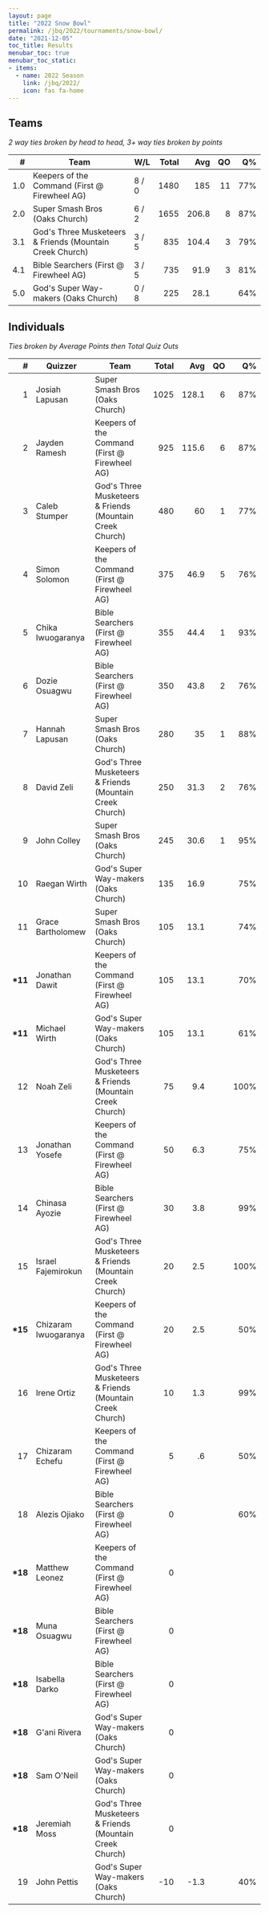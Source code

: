 ```yaml
---
layout: page
title: "2022 Snow Bowl"
permalink: /jbq/2022/tournaments/snow-bowl/
date: "2021-12-05"
toc_title: Results
menubar_toc: true
menubar_toc_static:
- items:
  - name: 2022 Season
    link: /jbq/2022/
    icon: fas fa-home
---
```


## Teams

*2 way ties broken by head to head, 3+ way ties broken by points*

|    # | Team                                                     | W/L   | Total |   Avg |   QO |   Q% |
| ---: | -------------------------------------------------------- | ----- | ----: | ----: | ---: | ---: |
|  1.0 | Keepers of the Command (First @ Firewheel AG)            | 8 / 0 |  1480 |   185 |   11 |  77% |
|  2.0 | Super Smash Bros (Oaks Church)                           | 6 / 2 |  1655 | 206.8 |    8 |  87% |
|  3.1 | God's Three Musketeers & Friends (Mountain Creek Church) | 3 / 5 |   835 | 104.4 |    3 |  79% |
|  4.1 | Bible Searchers (First @ Firewheel AG)                   | 3 / 5 |   735 |  91.9 |    3 |  81% |
|  5.0 | God's Super Way-makers (Oaks Church)                     | 0 / 8 |   225 |  28.1 |      |  64% |

## Individuals

*Ties broken by Average Points then Total Quiz Outs*

|        # | Quizzer              | Team                                                     | Total |   Avg |   QO |   Q% |
| -------: | -------------------- | -------------------------------------------------------- | ----: | ----: | ---: | ---: |
|        1 | Josiah Lapusan       | Super Smash Bros (Oaks Church)                           |  1025 | 128.1 |    6 |  87% |
|        2 | Jayden Ramesh        | Keepers of the Command (First @ Firewheel AG)            |   925 | 115.6 |    6 |  87% |
|        3 | Caleb Stumper        | God's Three Musketeers & Friends (Mountain Creek Church) |   480 |    60 |    1 |  77% |
|        4 | Simon Solomon        | Keepers of the Command (First @ Firewheel AG)            |   375 |  46.9 |    5 |  76% |
|        5 | Chika Iwuogaranya    | Bible Searchers (First @ Firewheel AG)                   |   355 |  44.4 |    1 |  93% |
|        6 | Dozie Osuagwu        | Bible Searchers (First @ Firewheel AG)                   |   350 |  43.8 |    2 |  76% |
|        7 | Hannah Lapusan       | Super Smash Bros (Oaks Church)                           |   280 |    35 |    1 |  88% |
|        8 | David Zeli           | God's Three Musketeers & Friends (Mountain Creek Church) |   250 |  31.3 |    2 |  76% |
|        9 | John Colley          | Super Smash Bros (Oaks Church)                           |   245 |  30.6 |    1 |  95% |
|       10 | Raegan Wirth         | God's Super Way-makers (Oaks Church)                     |   135 |  16.9 |      |  75% |
|       11 | Grace Bartholomew    | Super Smash Bros (Oaks Church)                           |   105 |  13.1 |      |  74% |
| **\*11** | Jonathan Dawit       | Keepers of the Command (First @ Firewheel AG)            |   105 |  13.1 |      |  70% |
| **\*11** | Michael Wirth        | God's Super Way-makers (Oaks Church)                     |   105 |  13.1 |      |  61% |
|       12 | Noah Zeli            | God's Three Musketeers & Friends (Mountain Creek Church) |    75 |   9.4 |      | 100% |
|       13 | Jonathan Yosefe      | Keepers of the Command (First @ Firewheel AG)            |    50 |   6.3 |      |  75% |
|       14 | Chinasa Ayozie       | Bible Searchers (First @ Firewheel AG)                   |    30 |   3.8 |      |  99% |
|       15 | Israel Fajemirokun   | God's Three Musketeers & Friends (Mountain Creek Church) |    20 |   2.5 |      | 100% |
| **\*15** | Chizaram Iwuogaranya | Keepers of the Command (First @ Firewheel AG)            |    20 |   2.5 |      |  50% |
|       16 | Irene Ortiz          | God's Three Musketeers & Friends (Mountain Creek Church) |    10 |   1.3 |      |  99% |
|       17 | Chizaram Echefu      | Keepers of the Command (First @ Firewheel AG)            |     5 |    .6 |      |  50% |
|       18 | Alezis Ojiako        | Bible Searchers (First @ Firewheel AG)                   |     0 |       |      |  60% |
| **\*18** | Matthew Leonez       | Keepers of the Command (First @ Firewheel AG)            |     0 |       |      |      |
| **\*18** | Muna Osuagwu         | Bible Searchers (First @ Firewheel AG)                   |     0 |       |      |      |
| **\*18** | Isabella Darko       | Bible Searchers (First @ Firewheel AG)                   |     0 |       |      |      |
| **\*18** | G'ani Rivera         | God's Super Way-makers (Oaks Church)                     |     0 |       |      |      |
| **\*18** | Sam O'Neil           | God's Super Way-makers (Oaks Church)                     |     0 |       |      |      |
| **\*18** | Jeremiah Moss        | God's Three Musketeers & Friends (Mountain Creek Church) |     0 |       |      |      |
|       19 | John Pettis          | God's Super Way-makers (Oaks Church)                     |   -10 |  -1.3 |      |  40% |

